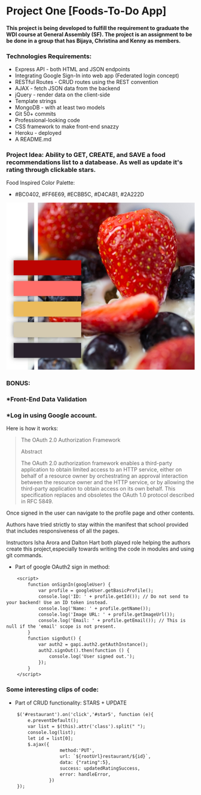 # Project One [Foods-To-Do App]
#### This project is being developed to fulfill the requirement to graduate the WDI course at General Assembly (SF). The project is an assignment to be be done in a group that has Bijaya, Christina and Kenny as members.

### Technologies Requirements:
* Express API - both HTML and JSON endpoints
* Integrating Google Sign-In into web app (Federated login concept)
* RESTful Routes - CRUD routes using the REST convention
* AJAX - fetch JSON data from the backend
* jQuery - render data on the client-side
* Template strings
* MongoDB - with at least two models 
* Git 50+ commits 
* Professional-looking code
* CSS framework to make front-end snazzy
* Heroku - deployed
* A README.md 

### Project Idea: Ability to GET, CREATE, and SAVE a food recommendations list to a databease. As well as update it's rating through clickable stars.

Food Inspired Color Palette:
* #BC0402, #FF6E69, #ECBB5C, #D4CAB1, #2A222D
<img src=https://github.com/ChristinaGASF/Project_1/blob/master/public/images/Color%2BPalette%2BParfait.jpg>

### BONUS:
### *Front-End Data Validation
### *Log in using Google account. 
Here is how it works:
<blockquote>
                 The OAuth 2.0 Authorization Framework

Abstract

   The OAuth 2.0 authorization framework enables a third-party
   application to obtain limited access to an HTTP service, either on
   behalf of a resource owner by orchestrating an approval interaction
   between the resource owner and the HTTP service, or by allowing the
   third-party application to obtain access on its own behalf.  This
   specification replaces and obsoletes the OAuth 1.0 protocol described
   in RFC 5849.
</blockquote>

Once signed in the user can navigate to the profile page and other contents.

Authors have tried strictly to stay within the manifest that school provided that includes responsiveness of all the pages.

Instructors Isha Arora and Dalton Hart both played role helping the authors create this project,especially towards writing the code in modules and using git commands.

* Part of google OAuth2 sign in method:

```
    <script>
        function onSignIn(googleUser) {
            var profile = googleUser.getBasicProfile();
            console.log('ID: ' + profile.getId()); // Do not send to your backend! Use an ID token instead.
            console.log('Name: ' + profile.getName());
            console.log('Image URL: ' + profile.getImageUrl());
            console.log('Email: ' + profile.getEmail()); // This is null if the 'email' scope is not present.
        }
        function signOut() {
            var auth2 = gapi.auth2.getAuthInstance();
            auth2.signOut().then(function () {
                console.log('User signed out.');
            });
        }
    </script>
```

### Some interesting clips of code:

* Part of CRUD functionality: STARS + UPDATE
```
    $('#restaurant').on('click','#star5', function (e){
        e.preventDefault();
        var list = $(this).attr('class').split(" ");
        console.log(list);
        let id = list[0];
        $.ajax({
                    method:'PUT',
                    url: `${rootUrl}restaurant/${id}`,
                    data: {"rating":5},
                    success: updatedRatingSuccess,
                    error: handleError,
                })
    });
```

